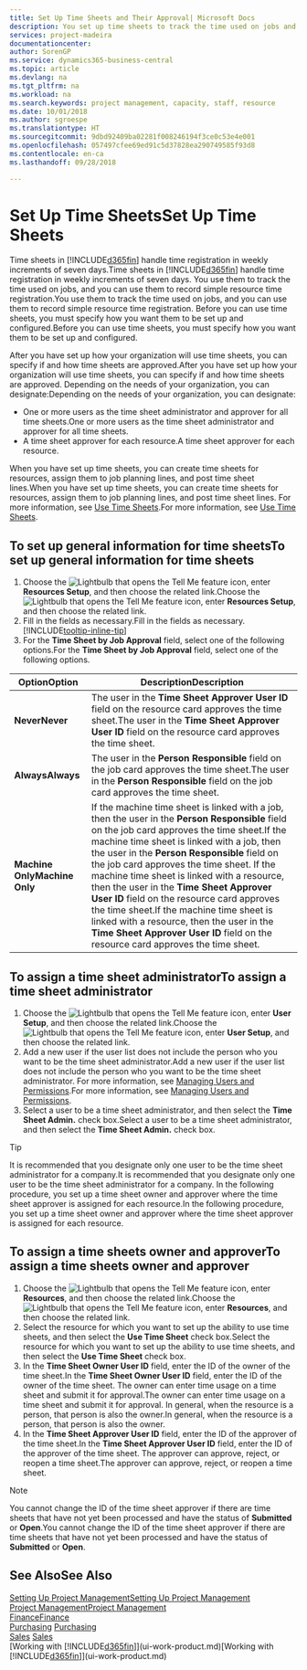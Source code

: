 ```yaml
---
title: Set Up Time Sheets and Their Approval| Microsoft Docs
description: You set up time sheets to track the time used on jobs and using resources, helping you with project management, staffing, and capacity
services: project-madeira
documentationcenter: 
author: SorenGP
ms.service: dynamics365-business-central
ms.topic: article
ms.devlang: na
ms.tgt_pltfrm: na
ms.workload: na
ms.search.keywords: project management, capacity, staff, resource
ms.date: 10/01/2018
ms.author: sgroespe
ms.translationtype: HT
ms.sourcegitcommit: 9dbd92409ba02281f008246194f3ce0c53e4e001
ms.openlocfilehash: 057497cfee69ed91c5d37828ea290749585f93d8
ms.contentlocale: en-ca
ms.lasthandoff: 09/28/2018

---
```

# <a name="set-up-time-sheets"></a><span data-ttu-id="deafc-103">Set Up Time Sheets</span><span class="sxs-lookup"><span data-stu-id="deafc-103">Set Up Time Sheets</span></span>
<span data-ttu-id="deafc-104">Time sheets in [!INCLUDE[d365fin](includes/d365fin_md.md)] handle time registration in weekly increments of seven days.</span><span class="sxs-lookup"><span data-stu-id="deafc-104">Time sheets in [!INCLUDE[d365fin](includes/d365fin_md.md)] handle time registration in weekly increments of seven days.</span></span> <span data-ttu-id="deafc-105">You use them to track the time used on jobs, and you can use them to record simple resource time registration.</span><span class="sxs-lookup"><span data-stu-id="deafc-105">You use them to track the time used on jobs, and you can use them to record simple resource time registration.</span></span> <span data-ttu-id="deafc-106">Before you can use time sheets, you must specify how you want them to be set up and configured.</span><span class="sxs-lookup"><span data-stu-id="deafc-106">Before you can use time sheets, you must specify how you want them to be set up and configured.</span></span>

<span data-ttu-id="deafc-107">After you have set up how your organization will use time sheets, you can specify if and how time sheets are approved.</span><span class="sxs-lookup"><span data-stu-id="deafc-107">After you have set up how your organization will use time sheets, you can specify if and how time sheets are approved.</span></span> <span data-ttu-id="deafc-108">Depending on the needs of your organization, you can designate:</span><span class="sxs-lookup"><span data-stu-id="deafc-108">Depending on the needs of your organization, you can designate:</span></span>

* <span data-ttu-id="deafc-109">One or more users as the time sheet administrator and approver for all time sheets.</span><span class="sxs-lookup"><span data-stu-id="deafc-109">One or more users as the time sheet administrator and approver for all time sheets.</span></span>
* <span data-ttu-id="deafc-110">A time sheet approver for each resource.</span><span class="sxs-lookup"><span data-stu-id="deafc-110">A time sheet approver for each resource.</span></span>

<span data-ttu-id="deafc-111">When you have set up time sheets, you can create time sheets for resources, assign them to job planning lines, and post time sheet lines.</span><span class="sxs-lookup"><span data-stu-id="deafc-111">When you have set up time sheets, you can create time sheets for resources, assign them to job planning lines, and post time sheet lines.</span></span> <span data-ttu-id="deafc-112">For more information, see [Use Time Sheets](projects-how-use-time-sheets.md).</span><span class="sxs-lookup"><span data-stu-id="deafc-112">For more information, see [Use Time Sheets](projects-how-use-time-sheets.md).</span></span>

## <a name="to-set-up-general-information-for-time-sheets"></a><span data-ttu-id="deafc-113">To set up general information for time sheets</span><span class="sxs-lookup"><span data-stu-id="deafc-113">To set up general information for time sheets</span></span>
1. <span data-ttu-id="deafc-114">Choose the ![Lightbulb that opens the Tell Me feature](media/ui-search/search_small.png "Tell me what you want to do") icon, enter **Resources Setup**, and then choose the related link.</span><span class="sxs-lookup"><span data-stu-id="deafc-114">Choose the ![Lightbulb that opens the Tell Me feature](media/ui-search/search_small.png "Tell me what you want to do") icon, enter **Resources Setup**, and then choose the related link.</span></span>  
2. <span data-ttu-id="deafc-115">Fill in the fields as necessary.</span><span class="sxs-lookup"><span data-stu-id="deafc-115">Fill in the fields as necessary.</span></span> [!INCLUDE[tooltip-inline-tip](includes/tooltip-inline-tip_md.md)]
3. <span data-ttu-id="deafc-116">For the **Time Sheet by Job Approval** field, select one of the following options.</span><span class="sxs-lookup"><span data-stu-id="deafc-116">For the **Time Sheet by Job Approval** field, select one of the following options.</span></span>

| <span data-ttu-id="deafc-117">Option</span><span class="sxs-lookup"><span data-stu-id="deafc-117">Option</span></span> | <span data-ttu-id="deafc-118">Description</span><span class="sxs-lookup"><span data-stu-id="deafc-118">Description</span></span> |
| --- | --- |
| <span data-ttu-id="deafc-119">**Never**</span><span class="sxs-lookup"><span data-stu-id="deafc-119">**Never**</span></span> |<span data-ttu-id="deafc-120">The user in the **Time Sheet Approver User ID** field on the resource card approves the time sheet.</span><span class="sxs-lookup"><span data-stu-id="deafc-120">The user in the **Time Sheet Approver User ID** field on the resource card approves the time sheet.</span></span> |
| <span data-ttu-id="deafc-121">**Always**</span><span class="sxs-lookup"><span data-stu-id="deafc-121">**Always**</span></span> |<span data-ttu-id="deafc-122">The user in the **Person Responsible** field on the job card approves the time sheet.</span><span class="sxs-lookup"><span data-stu-id="deafc-122">The user in the **Person Responsible** field on the job card approves the time sheet.</span></span> |
| <span data-ttu-id="deafc-123">**Machine Only**</span><span class="sxs-lookup"><span data-stu-id="deafc-123">**Machine Only**</span></span> |<span data-ttu-id="deafc-124">If the machine time sheet is linked with a job, then the user in the **Person Responsible** field on the job card approves the time sheet.</span><span class="sxs-lookup"><span data-stu-id="deafc-124">If the machine time sheet is linked with a job, then the user in the **Person Responsible** field on the job card approves the time sheet.</span></span> <span data-ttu-id="deafc-125">If the machine time sheet is linked with a resource, then the user in the **Time Sheet Approver User ID** field on the resource card approves the time sheet.</span><span class="sxs-lookup"><span data-stu-id="deafc-125">If the machine time sheet is linked with a resource, then the user in the **Time Sheet Approver User ID** field on the resource card approves the time sheet.</span></span> |

## <a name="to-assign-a-time-sheet-administrator"></a><span data-ttu-id="deafc-126">To assign a time sheet administrator</span><span class="sxs-lookup"><span data-stu-id="deafc-126">To assign a time sheet administrator</span></span>
1. <span data-ttu-id="deafc-127">Choose the ![Lightbulb that opens the Tell Me feature](media/ui-search/search_small.png "Tell me what you want to do") icon, enter **User Setup**, and then choose the related link.</span><span class="sxs-lookup"><span data-stu-id="deafc-127">Choose the ![Lightbulb that opens the Tell Me feature](media/ui-search/search_small.png "Tell me what you want to do") icon, enter **User Setup**, and then choose the related link.</span></span>  
2. <span data-ttu-id="deafc-128">Add a new user if the user list does not include the person who you want to be the time sheet administrator.</span><span class="sxs-lookup"><span data-stu-id="deafc-128">Add a new user if the user list does not include the person who you want to be the time sheet administrator.</span></span> <span data-ttu-id="deafc-129">For more information, see [Managing Users and Permissions](ui-how-users-permissions.md).</span><span class="sxs-lookup"><span data-stu-id="deafc-129">For more information, see [Managing Users and Permissions](ui-how-users-permissions.md).</span></span>
3. <span data-ttu-id="deafc-130">Select a user to be a time sheet administrator, and then select the **Time Sheet Admin.** check box.</span><span class="sxs-lookup"><span data-stu-id="deafc-130">Select a user to be a time sheet administrator, and then select the **Time Sheet Admin.** check box.</span></span>  

> [!TIP]  
>   <span data-ttu-id="deafc-131">It is recommended that you designate only one user to be the time sheet administrator for a company.</span><span class="sxs-lookup"><span data-stu-id="deafc-131">It is recommended that you designate only one user to be the time sheet administrator for a company.</span></span> <span data-ttu-id="deafc-132">In the following procedure, you set up a time sheet owner and approver where the time sheet approver is assigned for each resource.</span><span class="sxs-lookup"><span data-stu-id="deafc-132">In the following procedure, you set up a time sheet owner and approver where the time sheet approver is assigned for each resource.</span></span>  

## <a name="to-assign-a-time-sheets-owner-and-approver"></a><span data-ttu-id="deafc-133">To assign a time sheets owner and approver</span><span class="sxs-lookup"><span data-stu-id="deafc-133">To assign a time sheets owner and approver</span></span>
1. <span data-ttu-id="deafc-134">Choose the ![Lightbulb that opens the Tell Me feature](media/ui-search/search_small.png "Tell me what you want to do") icon, enter **Resources**, and then choose the related link.</span><span class="sxs-lookup"><span data-stu-id="deafc-134">Choose the ![Lightbulb that opens the Tell Me feature](media/ui-search/search_small.png "Tell me what you want to do") icon, enter **Resources**, and then choose the related link.</span></span>
2. <span data-ttu-id="deafc-135">Select the resource for which you want to set up the ability to use time sheets, and then select the **Use Time Sheet** check box.</span><span class="sxs-lookup"><span data-stu-id="deafc-135">Select the resource for which you want to set up the ability to use time sheets, and then select the **Use Time Sheet** check box.</span></span>  
3. <span data-ttu-id="deafc-136">In the **Time Sheet Owner User ID** field, enter the ID of the owner of the time sheet.</span><span class="sxs-lookup"><span data-stu-id="deafc-136">In the **Time Sheet Owner User ID** field, enter the ID of the owner of the time sheet.</span></span> <span data-ttu-id="deafc-137">The owner can enter time usage on a time sheet and submit it for approval.</span><span class="sxs-lookup"><span data-stu-id="deafc-137">The owner can enter time usage on a time sheet and submit it for approval.</span></span> <span data-ttu-id="deafc-138">In general, when the resource is a person, that person is also the owner.</span><span class="sxs-lookup"><span data-stu-id="deafc-138">In general, when the resource is a person, that person is also the owner.</span></span>  
4. <span data-ttu-id="deafc-139">In the **Time Sheet Approver User ID** field, enter the ID of the approver of the time sheet.</span><span class="sxs-lookup"><span data-stu-id="deafc-139">In the **Time Sheet Approver User ID** field, enter the ID of the approver of the time sheet.</span></span> <span data-ttu-id="deafc-140">The approver can approve, reject, or reopen a time sheet.</span><span class="sxs-lookup"><span data-stu-id="deafc-140">The approver can approve, reject, or reopen a time sheet.</span></span>  

> [!NOTE]  
>   <span data-ttu-id="deafc-141">You cannot change the ID of the time sheet approver if there are time sheets that have not yet been processed and have the status of **Submitted** or **Open**.</span><span class="sxs-lookup"><span data-stu-id="deafc-141">You cannot change the ID of the time sheet approver if there are time sheets that have not yet been processed and have the status of **Submitted** or **Open**.</span></span>

## <a name="see-also"></a><span data-ttu-id="deafc-142">See Also</span><span class="sxs-lookup"><span data-stu-id="deafc-142">See Also</span></span>
[<span data-ttu-id="deafc-143">Setting Up Project Management</span><span class="sxs-lookup"><span data-stu-id="deafc-143">Setting Up Project Management</span></span>](projects-setup-projects.md)  
[<span data-ttu-id="deafc-144">Project Management</span><span class="sxs-lookup"><span data-stu-id="deafc-144">Project Management</span></span>](projects-manage-projects.md)  
[<span data-ttu-id="deafc-145">Finance</span><span class="sxs-lookup"><span data-stu-id="deafc-145">Finance</span></span>](finance.md)  
<span data-ttu-id="deafc-146">[Purchasing](purchasing-manage-purchasing.md)       </span><span class="sxs-lookup"><span data-stu-id="deafc-146">[Purchasing](purchasing-manage-purchasing.md)       </span></span>  
<span data-ttu-id="deafc-147">[Sales](sales-manage-sales.md)    </span><span class="sxs-lookup"><span data-stu-id="deafc-147">[Sales](sales-manage-sales.md)    </span></span>  
<span data-ttu-id="deafc-148">[Working with [!INCLUDE[d365fin](includes/d365fin_md.md)]](ui-work-product.md)</span><span class="sxs-lookup"><span data-stu-id="deafc-148">[Working with [!INCLUDE[d365fin](includes/d365fin_md.md)]](ui-work-product.md)</span></span>  


